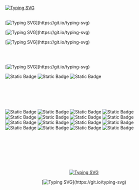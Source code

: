 <!-- Contact and Portfolio Links -->

[![Typing SVG](https://readme-typing-svg.herokuapp.com?font=Manrope&weight=300&size=40&duration=2400&pause=300&color=F7F7F7&vCenter=true&random=false&width=800&height=90&lines=hello;I'm+dev;+sreedev)](https://github.com/Sreedev767)
<br><br>


<div>
        
[![Typing SVG](https://readme-typing-svg.herokuapp.com?font=Manrope&weight=300&size=15&duration=400&pause=100&color=F7F7F7&vCenter=true&repeat=false&random=false&width=800&height=25&lines=A+proficient+MERN+stack+developer+specializing+in+React.js+frontend+development.)](https://git.io/typing-svg)

[![Typing SVG](https://readme-typing-svg.herokuapp.com?font=Manrope&weight=300&size=15&duration=400&pause=300&color=F7F7F7&vCenter=true&repeat=false&random=false&width=800&height=25&lines=Crafting+intuitive+UIs+with+React.js%2C+integrating+RESTful+APIs%2C+and+UI%2FUX+best+practices.)](https://git.io/typing-svg)

[![Typing SVG](https://readme-typing-svg.herokuapp.com?font=Manrope&weight=300&size=15&duration=400&pause=300&color=F7F7F7&vCenter=true&repeat=false&random=false&width=800&height=25&lines=I+am+passionate+about+collaborating+on+impactful+projects+and+exchanging+insights+on+React+.)](https://git.io/typing-svg)

<br><br>

[![Typing SVG](https://readme-typing-svg.herokuapp.com?font=Manrope&weight=300&size=15&duration=400&pause=300&color=F7F7F7&vCenter=true&repeat=false&random=false&width=800&height=25&lines=Reach+out+via+email+or+LinkedIn.)](https://git.io/typing-svg)

</div>
<div align="left">
        
![Static Badge](https://img.shields.io/badge/LinkedIn-%230A66C2?logo=linkedin&link=https%3A%2F%2Fwww.linkedin.com%2Fin%2Fsreedev-v-021a6827b%2F&link=https%3A%2F%2Fwww.linkedin.com%2Fin%2Fsreedev-v-021a6827b%2F)
![Static Badge](https://img.shields.io/badge/Gmail-%23EA4335?style=flat&logo=gmail&logoColor=white&link=https%3A%2F%2Fmail.google.com)
![Static Badge](https://img.shields.io/badge/Portfolio-%230A66C2?logo=piapro)

</div>
<br><br>
<br><br>

<!-- Skills and Tools -->
<div align="left">
        
![Static Badge](https://img.shields.io/badge/React-%230D1117?style=flat&logo=react)
![Static Badge](https://img.shields.io/badge/Javascript-%230D1117?logo=javascript) 
![Static Badge](https://img.shields.io/badge/Material%20Ui-%230D1117?style=flat&logo=mui)
![Static Badge](https://img.shields.io/badge/HTML5-%230D1117?style=flat&logo=html5)
![Static Badge](https://img.shields.io/badge/CSS3-%230D1117?style=flat&logo=css3&logoColor=%231572B6)
![Static Badge](https://img.shields.io/badge/Bootstrap-%230D1117?style=flat&logo=bootstrap)
![Static Badge](https://img.shields.io/badge/sass-%230D1117?style=flat&logo=sass)
![Static Badge](https://img.shields.io/badge/Tailwind%20css-%230D1117?style=flat&logo=tailwindcss&logoColor=%2306B6D4)
![Static Badge](https://img.shields.io/badge/Node.JS-%230D1117?style=flat&logo=nodedotjs)
![Static Badge](https://img.shields.io/badge/Express.JS-%230D1117?style=flat&logo=express)
![Static Badge](https://img.shields.io/badge/Mongo%20DB-%230D1117?style=flat&logo=mongodb)
![Static Badge](https://img.shields.io/badge/Git-%230D1117?style=flat&logo=git)
![Static Badge](https://img.shields.io/badge/Github-%230D1117?style=flat&logo=github)
![Static Badge](https://img.shields.io/badge/vercel-%230D1117?style=flat&logo=vercel)
![Static Badge](https://img.shields.io/badge/Netlify-%230D1117?style=flat&logo=netlify)
![Static Badge](https://img.shields.io/badge/Shields.io-%230D1117?style=flat&logo=Shields.io)

</div>
<h1><br><br></h1>

<!-- Contributions Section -->

<div align="center">
        
[![Typing SVG](https://readme-typing-svg.herokuapp.com?font=Manrope&weight=300&size=18&duration=1400&pause=300&color=F7F7F7&vCenter=true&repeat=false&random=false&width=800&height=25&lines=%E2%80%9CBe+curious.+Read+widely.+Try+new+things.+What+people+call+intelligence+just+boils+down+to+curiosity.%E2%80%9D)](https://git.io/typing-svg)
        
[![Typing SVG](https://readme-typing-svg.herokuapp.com?font=Manrope&weight=300&size=12&duration=1400&pause=300&color=F7F7F7&vCenter=true&repeat=false&random=false&width=800&height=25&lines=-+Aaron+Swartz+(2013+~+1986)+-)](https://git.io/typing-svg)

</div>


<br><br>
